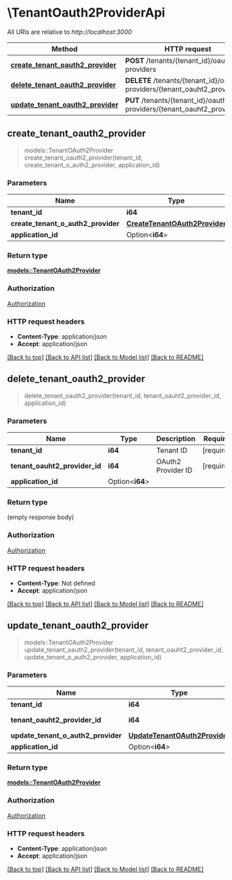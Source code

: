 # \TenantOauth2ProviderApi

All URIs are relative to *http://localhost:3000*

Method | HTTP request | Description
------------- | ------------- | -------------
[**create_tenant_oauth2_provider**](TenantOauth2ProviderApi.md#create_tenant_oauth2_provider) | **POST** /tenants/{tenant_id}/oauth2-providers | 
[**delete_tenant_oauth2_provider**](TenantOauth2ProviderApi.md#delete_tenant_oauth2_provider) | **DELETE** /tenants/{tenant_id}/oauth2-providers/{tenant_oauht2_provider_id} | 
[**update_tenant_oauth2_provider**](TenantOauth2ProviderApi.md#update_tenant_oauth2_provider) | **PUT** /tenants/{tenant_id}/oauth2-providers/{tenant_oauht2_provider_id} | 



## create_tenant_oauth2_provider

> models::TenantOAuth2Provider create_tenant_oauth2_provider(tenant_id, create_tenant_o_auth2_provider, application_id)


### Parameters


Name | Type | Description  | Required | Notes
------------- | ------------- | ------------- | ------------- | -------------
**tenant_id** | **i64** | Tenant ID | [required] |
**create_tenant_o_auth2_provider** | [**CreateTenantOAuth2Provider**](CreateTenantOAuth2Provider.md) |  | [required] |
**application_id** | Option<**i64**> |  |  |

### Return type

[**models::TenantOAuth2Provider**](TenantOAuth2Provider.md)

### Authorization

[Authorization](../README.md#Authorization)

### HTTP request headers

- **Content-Type**: application/json
- **Accept**: application/json

[[Back to top]](#) [[Back to API list]](../README.md#documentation-for-api-endpoints) [[Back to Model list]](../README.md#documentation-for-models) [[Back to README]](../README.md)


## delete_tenant_oauth2_provider

> delete_tenant_oauth2_provider(tenant_id, tenant_oauht2_provider_id, application_id)


### Parameters


Name | Type | Description  | Required | Notes
------------- | ------------- | ------------- | ------------- | -------------
**tenant_id** | **i64** | Tenant ID | [required] |
**tenant_oauht2_provider_id** | **i64** | OAuth2 Provider ID | [required] |
**application_id** | Option<**i64**> |  |  |

### Return type

 (empty response body)

### Authorization

[Authorization](../README.md#Authorization)

### HTTP request headers

- **Content-Type**: Not defined
- **Accept**: application/json

[[Back to top]](#) [[Back to API list]](../README.md#documentation-for-api-endpoints) [[Back to Model list]](../README.md#documentation-for-models) [[Back to README]](../README.md)


## update_tenant_oauth2_provider

> models::TenantOAuth2Provider update_tenant_oauth2_provider(tenant_id, tenant_oauht2_provider_id, update_tenant_o_auth2_provider, application_id)


### Parameters


Name | Type | Description  | Required | Notes
------------- | ------------- | ------------- | ------------- | -------------
**tenant_id** | **i64** | Tenant ID | [required] |
**tenant_oauht2_provider_id** | **i64** | OAuth2 Provider ID | [required] |
**update_tenant_o_auth2_provider** | [**UpdateTenantOAuth2Provider**](UpdateTenantOAuth2Provider.md) |  | [required] |
**application_id** | Option<**i64**> |  |  |

### Return type

[**models::TenantOAuth2Provider**](TenantOAuth2Provider.md)

### Authorization

[Authorization](../README.md#Authorization)

### HTTP request headers

- **Content-Type**: application/json
- **Accept**: application/json

[[Back to top]](#) [[Back to API list]](../README.md#documentation-for-api-endpoints) [[Back to Model list]](../README.md#documentation-for-models) [[Back to README]](../README.md)


